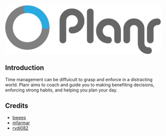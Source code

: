 
![Logo](https://raw.githubusercontent.com/bwees/Planr/master/doc/logo.png)

Introduction
------
Time management can be diffuicult to grasp and enforce in a distracting world. Planr aims to coach and guide you to making benefiting decisions, enforcing strong habits, and helping you plan your day. 

Credits
------

- [bwees](http://github.com/bwees)
- [mfarmar](http://github.com/mfarmar)
- [rydj082](http://github.com/rydj082)
